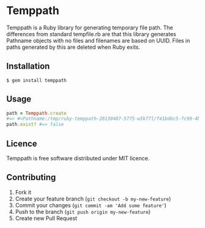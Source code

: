 # Temppath

Temppath is a Ruby library for generating temporary file path. The differences
from standard tempfile.rb are that this library generates Pathname objects with
no files and filenames are based on UUID. Files in paths generated by this are
deleted when Ruby exits.

## Installation

    $ gem install temppath

## Usage

```ruby
path = Temppath.create
#=> #<Pathname:/tmp/ruby-temppath-20130407-5775-w5k77l/f41bd6c5-fc99-4b7a-8f68-95b7ae4a6b22>
path.exist? #=> false
```

## Licence

Temppath is free software distributed under MIT licence.

## Contributing

1. Fork it
2. Create your feature branch (`git checkout -b my-new-feature`)
3. Commit your changes (`git commit -am 'Add some feature'`)
4. Push to the branch (`git push origin my-new-feature`)
5. Create new Pull Request
